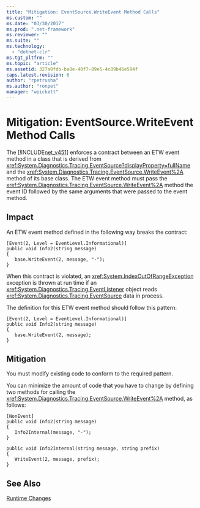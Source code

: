 ```yaml
---
title: "Mitigation: EventSource.WriteEvent Method Calls"
ms.custom: ""
ms.date: "03/30/2017"
ms.prod: ".net-framework"
ms.reviewer: ""
ms.suite: ""
ms.technology: 
  - "dotnet-clr"
ms.tgt_pltfrm: ""
ms.topic: "article"
ms.assetid: 327a9fdb-ba8e-40f7-89e5-4c89b46e594f
caps.latest.revision: 6
author: "rpetrusha"
ms.author: "ronpet"
manager: "wpickett"
---
```

# Mitigation: EventSource.WriteEvent Method Calls
The [!INCLUDE[net_v451](../../../includes/net-v451-md.md)] enforces a contract between an ETW event method in a class that is derived from <xref:System.Diagnostics.Tracing.EventSource?displayProperty=fullName> and  the <xref:System.Diagnostics.Tracing.EventSource.WriteEvent%2A> method of its base class. The ETW event method must pass the <xref:System.Diagnostics.Tracing.EventSource.WriteEvent%2A> method the event ID followed by the same arguments that were passed to the event method.  
  
## Impact  
 An ETW event method defined in the following way breaks the contract:  
  
```  
[Event(2, Level = EventLevel.Informational)]  
public void Info2(string message)  
{  
   base.WriteEvent(2, message, "-");  
}  
```  
  
 When this contract is violated, an <xref:System.IndexOutOfRangeException> exception is thrown at run time if an <xref:System.Diagnostics.Tracing.EventListener> object reads <xref:System.Diagnostics.Tracing.EventSource> data in process.  
  
 The definition for this ETW event method should follow this pattern:  
  
```  
[Event(2, Level = EventLevel.Informational)]  
public void Info2(string message)  
{  
   base.WriteEvent(2, message);  
}  
```  
  
## Mitigation  
 You must modify existing code to conform to the required pattern.  
  
 You can minimize the amount of code that you have to change by defining two methods for calling the <xref:System.Diagnostics.Tracing.EventSource.WriteEvent%2A> method, as follows:  
  
```  
[NonEvent]  
public void Info2(string message)  
{  
   Info2Internal(message, "-");  
}  
  
public void Info2Internal(string message, string prefix)  
{  
   WriteEvent(2, message, prefix);  
}  
```  
  
## See Also  
 [Runtime Changes](../../../docs/framework/migration-guide/runtime-changes-in-the-net-framework-4-5-1.md)

